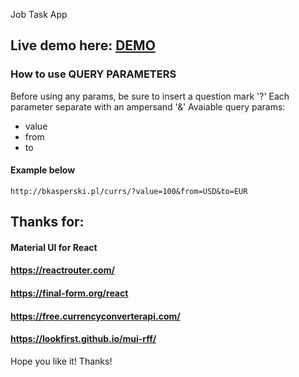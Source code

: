Job Task App

## Live demo here: [DEMO](http://bkasperski.pl/currs/)

### How to use QUERY PARAMETERS

Before using any params, be sure to insert a question mark '?'
Each parameter separate with an ampersand '&'
Avaiable query params:

- value
- from
- to

#### Example below

```
http://bkasperski.pl/currs/?value=100&from=USD&to=EUR
```

## Thanks for:

#### Material UI for React

#### https://reactrouter.com/

#### https://final-form.org/react

#### https://free.currencyconverterapi.com/

#### https://lookfirst.github.io/mui-rff/

Hope you like it! Thanks!
